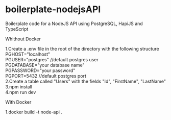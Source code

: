 # boilerplate-nodejsAPI
Boilerplate code for a NodeJS API using PostgreSQL, HapiJS and TypeScript

Whithout Docker

1.Create a .env file in the root of the directory with the following structure  
  PGHOST="localhost"  
  PGUSER="postgres" //default postgres user  
  PGDATABASE="your database name"  
  PGPASSWORD="your password"  
  PGPORT=5432 //default postgres port  
2.Create a table called "Users" with the fields "Id", "FirstName", "LastName"  
3.npm install  
4.npm run dev  

With Docker

1.docker build -t node-api .

